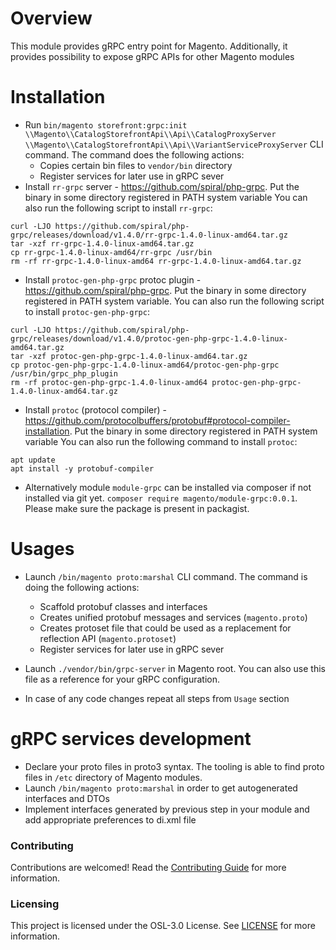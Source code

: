 # Overview

This module provides gRPC entry point for Magento. Additionally, it provides possibility to expose gRPC APIs for other Magento modules

# Installation
* Run `bin/magento storefront:grpc:init \\Magento\\CatalogStorefrontApi\\Api\\CatalogProxyServer \\Magento\\CatalogStorefrontApi\\Api\\VariantServiceProxyServer` CLI command. The command does the following actions:
  * Copies certain bin files to `vendor/bin` directory
  * Register services for later use in gRPC sever
* Install `rr-grpc` server - https://github.com/spiral/php-grpc. Put the binary in some directory registered in PATH system variable
You can also run the following script to install `rr-grpc`:
```
curl -LJO https://github.com/spiral/php-grpc/releases/download/v1.4.0/rr-grpc-1.4.0-linux-amd64.tar.gz
tar -xzf rr-grpc-1.4.0-linux-amd64.tar.gz
cp rr-grpc-1.4.0-linux-amd64/rr-grpc /usr/bin
rm -rf rr-grpc-1.4.0-linux-amd64 rr-grpc-1.4.0-linux-amd64.tar.gz 
```
* Install `protoc-gen-php-grpc` protoc plugin - https://github.com/spiral/php-grpc. Put the binary in some directory registered in PATH system variable.
You can also run the following script to install `protoc-gen-php-grpc`:
```
curl -LJO https://github.com/spiral/php-grpc/releases/download/v1.4.0/protoc-gen-php-grpc-1.4.0-linux-amd64.tar.gz
tar -xzf protoc-gen-php-grpc-1.4.0-linux-amd64.tar.gz
cp protoc-gen-php-grpc-1.4.0-linux-amd64/protoc-gen-php-grpc /usr/bin/grpc_php_plugin
rm -rf protoc-gen-php-grpc-1.4.0-linux-amd64 protoc-gen-php-grpc-1.4.0-linux-amd64.tar.gz
```
* Install `protoc` (protocol compiler) - https://github.com/protocolbuffers/protobuf#protocol-compiler-installation. Put the binary in some directory registered in PATH system variable
You can also run the following command to install `protoc`:
```
apt update
apt install -y protobuf-compiler
```
* Alternatively module `module-grpc` can be installed via composer if not installed via git yet.
`composer require magento/module-grpc:0.0.1`. Please make sure the package is present in packagist. 

# Usages
* Launch `/bin/magento proto:marshal` CLI command. The command is doing the following actions:
  * Scaffold protobuf classes and interfaces 
  * Creates unified protobuf messages and services (`magento.proto`)
  * Creates protoset file that could be used as a replacement for reflection API (`magento.protoset`)
  * Register services for later use in gRPC sever
  
* Launch `./vendor/bin/grpc-server` in Magento root. You can also use this file as a reference for your gRPC configuration.
* In case of any code changes repeat all steps from `Usage` section

# gRPC services development
* Declare your proto files in proto3 syntax. The tooling is able to find proto files in `/etc` directory of Magento modules.   
* Launch `/bin/magento proto:marshal` in order to get autogenerated interfaces and DTOs
* Implement interfaces generated by previous step in your module and add appropriate preferences to di.xml file

### Contributing
Contributions are welcomed! Read the [Contributing Guide](./CONTRIBUTING.md) for more information.

### Licensing
This project is licensed under the OSL-3.0 License. See [LICENSE](./LICENSE.txt) for more information.